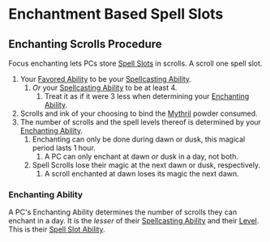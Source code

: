 # Enchantment Based Spell Slots

## Enchanting Scrolls Procedure

Focus enchanting lets PCs store [Spell Slots](Spell%20Slots.md) in scrolls. A scroll one spell slot.

1. Your [Favored Ability](../../../Player%20Characters/Favored%20Ability.md) to be your [Spellcasting Ability](../../The%20Spellcasting%20Disciplines/Spellcasting%20Ability.md).
	1. *Or* your [Spellcasting Ability](../../The%20Spellcasting%20Disciplines/Spellcasting%20Ability.md) to be at least 4.
		1. Treat it as if it were 3 less when determining your [Enchanting Ability](Enchantment%20Based%20Slots.md#Enchanting%20Ability).
2. Scrolls and ink of your choosing to bind the [Mythril](../../Mythril.md) powder consumed.
3. The number of scrolls and the spell levels thereof is determined by your [Enchanting Ability](Enchantment%20Based%20Slots.md#Enchanting%20Ability).
	1. Enchanting can only be done during dawn or dusk, this magical period lasts 1 hour.
		1. A PC can only enchant at dawn *or* dusk in a day, not both.
	2. Spell Scrolls lose their magic at the next dawn or dusk, respectively.
		1. A scroll enchanted at dawn loses its magic the next dawn.

### Enchanting Ability

A PC's Enchanting Ability determines the number of scrolls they can enchant in a day. It is the *lesser* of their [Spellcasting Ability](../../The%20Spellcasting%20Disciplines/Spellcasting%20Ability.md) and their [Level](../../../Player%20Characters/Derived%20Statistics/Level.md). This is their [Spell Slot Ability](Spell%20Slots.md#Spell%20Slot%20Ability).
